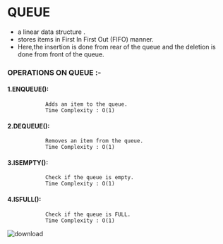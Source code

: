 # QUEUE
  * a linear data structure .
  * stores items in First In First Out (FIFO) manner.
  * Here,the insertion is done from rear of the queue and the deletion is done from front of the queue.
### OPERATIONS ON QUEUE :-
#### 1.ENQUEUE():
                Adds an item to the queue.
                Time Complexity : O(1)
#### 2.DEQUEUE():
                Removes an item from the queue.
                Time Complexity : O(1)
#### 3.ISEMPTY():
                Check if the queue is empty.
                Time Complexity : O(1)
#### 4.ISFULL():
                Check if the queue is FULL.
                Time Complexity : O(1)
              
![download](https://user-images.githubusercontent.com/99674505/207375108-3b05f7a5-8c60-40d0-9697-07d443c5e038.png)
